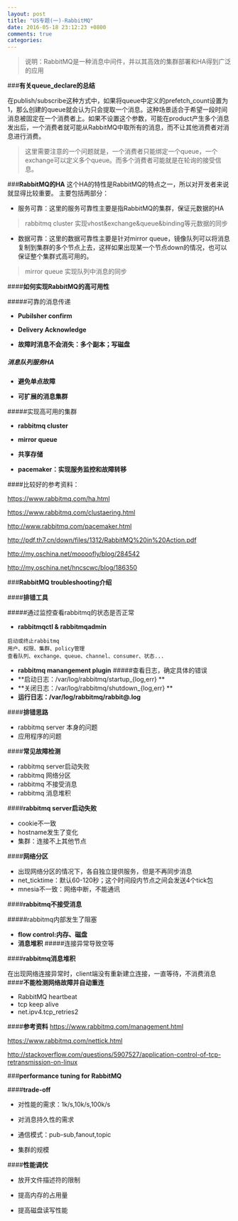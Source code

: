 ```yaml
---
layout: post
title: "US专题(一)-RabbitMQ"
date: 2016-05-18 23:12:23 +0800
comments: true
categories: 
---
```

> 说明：RabbitMQ是一种消息中间件，并以其高效的集群部署和HA得到广泛的应用

###**有关queue_declare的总结**


在publish/subscribe这种方式中，如果将queue中定义的prefetch_count设置为1，那么创建的queue就会认为只会提取一个消息。这种场景适合于希望一段时间消息被固定在一个消费者上。如果不设置这个参数，可能在product产生多个消息发出后，一个消费者就可能从RabbitMQ中取所有的消息，而不让其他消费者对消息进行消费。

> 这里需要注意的一个问题就是，一个消费者只能绑定一个queue，一个exchange可以定义多个queue。而多个消费者可能就是在轮询的接受信息。


###**RabbitMQ的HA**
这个HA的特性是RabbitMQ的特点之一，所以对开发者来说就显得比较重要。
主要包括两部分：

- 服务可靠：这里的服务可靠性主要是指RabbitMQ的集群，保证元数据的HA

> rabbitmq cluster 实现vhost&exchange&queue&binding等元数据的同步

- 数据可靠：这里的数据可靠性主要是针对mirror queue，镜像队列可以将消息复制到集群的多个节点上去，这样如果出现某一个节点down的情况，也可以保证整个集群式高可用的。

> mirror queue 实现队列中消息的同步


####**如何实现RabbitMQ的高可用性**

#####可靠的消息传递

 - **Pubilsher confirm**

 - **Delivery Acknowledge**

 - **故障时消息不会消失：多个副本；写磁盘**




##### 消息队列服务HA

 - **避免单点故障**

 - **可扩展的消息集群**

#####实现高可用的集群

 - **rabbitmq cluster**

 - **mirror queue**

 - **共享存储**

 - **pacemaker：实现服务监控和故障转移**



####比较好的参考资料：

https://www.rabbitmq.com/ha.html

https://www.rabbitmq.com/clustaering.html

http://www.rabbitmq.com/pacemaker.html

http://pdf.th7.cn/down/files/1312/RabbitMQ%20in%20Action.pdf

http://my.oschina.net/moooofly/blog/284542

http://my.oschina.net/hncscwc/blog/186350


###**RabbitMQ troubleshooting介绍**

####**排错工具**

#####通过监控查看rabbitmq的状态是否正常
 - **rabbitmqctl & rabbitmqadmin**

```
启动或终止rabbitmq
用户、权限、集群、policy管理
查看队列、exchange、queue、channel、consumer、状态...
```
 - **rabbitmq manangement plugin**
#####查看日志，确定具体的错误
 - **启动日志：/var/log/rabbitmq/startup_{log,err} **
 - **关闭日志：/var/log/rabbitmq/shutdown_{log,err} **
 - **运行日志：/var/log/rabbitmq/rabbit@<host>.log**

####**排错思路**

- rabbitmq server 本身的问题
- 应用程序的问题

####**常见故障检测**

- rabbitmq server启动失败
- rabbitmq 网络分区
- rabbitmq 不接受消息
- rabbitmq 消息堆积

####**rabbitmq server启动失败**

- cookie不一致
- hostname发生了变化
- 集群：连接不上其他节点

####**网络分区**

- 出现网络分区的情况下，各自独立提供服务，但是不再同步消息
- net_ticktime：默认60-120秒；这个时间段内节点之间会发送4个tick包
- mnesia不一致：网络中断，不能通讯

####**rabbitmq不接受消息**


#####rabbitmq内部发生了阻塞
 - **flow control:内存、磁盘**
 - **消息堆积**
#####连接异常导致空等

####**rabbitmq消息堆积**

在出现网络连接异常时，client端没有重新建立连接，一直等待，不消费消息
####**不能检测网络故障并自动重连**

- RabbitMQ heartbeat
- tcp keep alive
- net.ipv4.tcp_retries2

####**参考资料**
https://www.rabbitmq.com/management.html

https://www.rabbitmq.com/nettick.html

http://stackoverflow.com/questions/5907527/application-control-of-tcp-retransmission-on-linux



###**performance tuning for RabbitMQ**

####**trade-off**

- 对性能的需求：1k/s,10k/s,100k/s

- 对消息持久性的需求

- 通信模式：pub-sub,fanout,topic

- 集群的规模

####**性能调优**

- 放开文件描述符的限制

- 提高内存的占用量

- 提高磁盘读写性能




